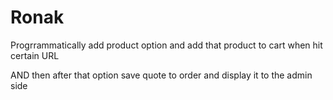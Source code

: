# Ronak

Progrrammatically add product option and add that product to cart when hit certain URL

AND then after that option save quote to order and display it to the admin side
